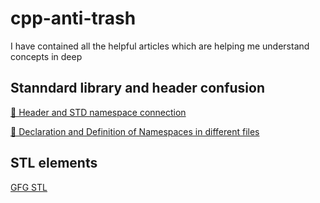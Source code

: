 # cpp-anti-trash
I have contained all the helpful articles which are helping me understand concepts in deep

## Stanndard library and header confusion
[👀 Header and STD namespace connection](https://www.learncpp.com/cpp-tutorial/header-files/)

[👀 Declaration and Definition of Namespaces in different files](https://www.learncpp.com/cpp-tutorial/user-defined-namespaces/)

## STL elements
[GFG STL](https://www.geeksforgeeks.org/the-c-standard-template-library-stl/?ref=lbp)

